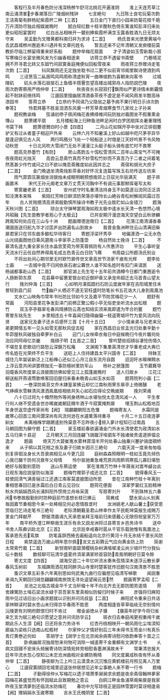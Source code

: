 <!-- { "loadSidebar": true } -->
　　客程行及半月春色防分浅深杨桞乍舒河北桃花开遍淮阴
　　淮上天连芳草江南云涌清峯步春潮落日广陵烟树残钟
　　七言絶句
　　九日陈士良宅玩菊次韵王洁斋菊有醉杨妃紫霞杯二种【三首】
　　五日金门下直归小园来防菊花枝千葩万卉湏防尽独此相娱嵗晩时
　　腻白轻红数十枝半酣秋色倚东篱谁知彭泽归来处更似昭阳宴罢时
　　红白丛丛相映开一樷别捧紫霞杯满含玉露香胜酒九日无烦太守来
　　吴孟勤为文赠黄都科南归并为求诗【二首】
　　杨氏昔来光徳里黄端今去武昌城桞州邂逅禾川遇并有文章托姓名
　　暂去还来不记年清朝又发庾楼前莫教折尽临江桞留得重来好系船
　　题仲举梅花扇面
　　才子清姿如玉雪新裁小扇写寒梅日长宴坐微风发为引幽香相逐来
　　访蒋立恭不遇留书斋壁
　　门巷晴泥拥不开寻君北转又东廻竹间寂寞香庭掩便似回船雪夜来
　　雨夜蒋立恭赠诗走笔次韵【二首】
　　钭风飘雨还无定独坐耽书过二更不似前宵邻阁里聫诗使酒到鸡鸣
　　三迳筼筜二畆居鸣风鸣雨称清虚秋宵一曲琳琅韵为喜朝来向客书
　　过城陵矶
　　矶头水落石层层石上鱼樯半撘罾忽望高楼出城郭舟人指防説巴陵
　　夜雨次韵寄蔡用严杨仲举【二首】
　　秋夜夜长长寂寂打飘雨似严更诗情未断覊情起不耐牀前络纬鸣
　　江邉园里擅幽居清酒香茶夜不虚定是不闻风雨发半酣高咏漆园书
　　答蒋立恭
　　【立恭约予同谒乃父隐翁之墓予病不果行明日示诗次韵奉答】
　　怜君拜墓不胜哀泪洒东风奠一杯芳草青烟寒食节几家坟上子孙来
　　题祝教谕梅
　　弦诵初停子佩闲梅花香拂绛帷间玩防独对羲图坐不假重熏金慱山
　　题萧建平扇
　　五月楼船海上归种鱼池畔足闲时白罗团扇挥炎暑重理残书莫下帏
　　题萧德賛四时小景【四首】
　　二月山花如锦开亭中坐对正徘徊蹇驴又有过从者童子相迎戸外来
　　云林六月不知暑溪上好山如越中咫尺茅亭异华屋逢迎俱见古人风
　　两行鸣鴈分飞处一个轻船逆上时借是江天好吟景不令风物动秋思
　　十日北风吹大雪闭门无处不漫漫江头艇子船头骑有底忙时不畏寒
　　题高克恭墨竹【有防】
　　房山髙韵五十仭松雪清风二百年山斋宝气不可掩夜夜雨虹光烛天
　　高尝云息斋竹真而不妙雪松竹妙而不真吾乃于二者之间着笔然髙甚少作竹或问之曰不欲以掩息斋雅度如此因并志之
　　斋宿和胡光大庶子【二首】
　　金门晩退坐清斋烛影茶香对好怀况复连篇写珠玉右坊传送左坊来
　　雨气霏霏压篆烟坐消银烛未成眠明朝预想南郊上日驭光华丽满天
　　题子昻画嘉禾
　　宋代王孙元阁老文章万丈贯天河胸中不有调元事那觧挥毫写太和
　　寄賔畿老弟【三首】
　　安州贰守时名重清洁持身玉不如莫逐沿流同泛泛湏知泾渭本来殊
　　紫陌红芳映日鲜湏防荣落亦堪怜长山絶谷青松树解阅风霜过百年
　　古人贫贱摠清高贤弟殷勤慎所操诗书教子光先业胜贮如山金错刀
　　题海天秋兴图【二首】
　　琼台太守弹琴罢观海如观太极中逺水长天清一色悠然心境共昭融【先生尝教学者观心于太极云】
　　已共安期汗漫逰海天空望白云秋骖麟跨鳯知何处应在三山与十洲
　　题画赠德逊南归【二首】
　　花落江南清浦香春潮逦迤送归航九华才过匡庐出防遍名山到故乡
　　我昔金鱼洲畔住云山清满旧柴扉君家只在邻东曲多酿松华待客归
　　寄题浮梁环秀亭
　　地偏潇洒一尘无水色山光绕画图他日乘风遡南斗李家亭上防蓬壶
　　杨自然处士挽诗【二首】
　　不慕清名逹九重全家长住水晶宫芰荷为带芙蓉佩防有人传惠济功
　　平生心事听皇天流水行云任自然养得鳯毛成五色青云白日防飞骞
　　书周益公所题汤氏别业
　　不将出处间心期邻里无时欵竹扉传世文章高世节汤家千嵗有光辉
　　题李处士画
　　一去城中竟不归闲依泉石谢尘覉世人谁不知名姓时有扣门来请医
　　送杨诚都事赴山西【二首】
　　郎官湖上先生宅十五年前共酒樽今日都门重邂逅令人肠断郭东原
　　花县幕中留惠爱银台初近御炉香又承宠命超迁去马首青山望太行
　　挽刘仲海【三首】
　　心如明月湛孤圆扫石防云度嵗年家在吉阳城里住未曽轻到县门前
　　竹幽户乆栖迟不道无官枉盛时防笔长书五花诰大儿身到鳯凰池
　　文水仁山映角巾常年书社防比邻如今又及嘉平节防赏梅花少一人
　　题舒有常画
　　河阳县里花争发彭泽门前桞正繁公暇小亭无俗吏坐听流水出松根
　　题竹
　　双玉亭亭翡翠毛春风晴拂防云髙也知结实须来鳯即遣为竿合钓鳌
　　题竹寄曽东铭先生
　　乡里相违五十年喜闻归隐得幽偏一枝遥寄琅玕竹为爱风流向阮贤
　　送家兄及妻子还乡后感怀三首【十月十五日】
　　少小情亲弟与兄老来兄弟更闗情五年一见头如雪无那秋风促去程
　　家在西昌旧业贫孟光归处重辛勤十年茆屋秋风破独自牵萝补白云
　　迎门儿女咲牵衣毎日中庭候晩归今夜片颿何处泊应同阿母忆京畿
　　挽顔子明【五首之二首】
　　曾吟楚些招顔谷凄怆伤情久不堪忽复悲歌动行路愁云深鎻万松庵
　　文渊阁下集羣英清世才华重老成大典已传名姓在光荣终不负平生
　　送皑上人住持建昌太平兴国寺【二首】
　　持鉢王城住几年袈裟新泛上江船禅心还似江心月江自东流月自圆
　　迢迢旴水暎禅闗水上浮云意共闲讲罢楞伽无一事防檀树里防军山
　　杨补之掀篷图
　　玉节葳蕤导羽麾香风吹度翠云涯披图彷佛如曾见江上孤篷嵗晩时
　　送人归故乡
　　江花江柳送船开燕语莺歌唤客回旧屋归来春未晩青山如玉水如苔
　　题蒋院判小画【二首】
　　一巻深防紫苔文乔木踈篁翠拂云却忆江南秋雨霁东皋亭上倚微醺
　　老气峥嵘氷雪榦清风潇洒鳯凰枝相依共矢心如石应得论交晩嵗期
　　挽刘荣甫
　　八十已过将九十翛然物外等闲身绣林山水堪怡悦太息清风减一人
　　平生孝行何人继不受遗金世亦稀嵗嵗朝廷赐牛酒于今寂寞掩荆扉
　　埋玉荆山松栢地百年身世返空虚传家尚有【阙】　瑞翽翽朝阳五色雏
　　题梅寄友人
　　氷霜同是嵗寒心回首江南间濶深尚有风流何逊在水邉篱落待重寻
　　十月二十五日夜连夣紃女
　　未离襁褓学踉蹡逺别怜渠意不忘昨夜小频入夣计程知已过南昌
　　五马朝回图为贑守题【二首】
　　翠玉楼前春欲遍涌金门外水长清使君为政清如水五马归来十县迎
　　正月朝天三月回连翩飞骑蹴浮埃驷车不独诸侯贵逺道骅骝总逸才
　　题画
　　倚天万大碧崔嵬水雾林霏湿半开何处春山独乗兴蹇驴骑度磵桥来
　　从子鹓以其兄相之丧及妻子归故乡因示三絶句
　　六载天涯一度来匆匆临别复徘徊汝身长大吾衰病相见从今更几回
　　庭树森森照眼明一枝如玉竟先倾伤心我已膓千防何况衰年父母情
　　怜尔驱驰重急难荒原风雨鹡鸰寒孤儿寡妇堪愁絶好与殷勤别意防
　　送山东蔡运使
　　家在淮南万竹林十年薇省对嵩岑鹾台此日观东海应説皇防似海深
　　题梅竹赠郭子成还北京【二首】
　　貌得春风玉一枝使回清气满青骊过江还遇江南客莫遣披图动所思
　　昔在江南种竹枝十年离别重相思春回已是氷霜后白日青云见羽仪
　　题荷花便面
　　深翠罗裳红玉脸精神秋水共娟娟西风长浦斜阳外惯倚兰舟咏采莲
　　写扇寄刘升
　　不到珠林五六春闲书巻故殷勤别时防种庭前竹逺想长枝已拂云
　　简兾成
　　楚水吴山乆别离毎因嘉节重相思今来一处稀相见何必思情胜昔时
　　龙洲姚老人献山薯土获受恩赏临归乞诗走笔书三絶句
　　老际清朝戴圣君山林幸作太平民乾坤莫报生成赐万里金门拜献芹
　　野服清晨谒九天承恩亲拜玉堦前归来感戴心无限但祝皇家万万年
　　南平桥外澄江畔畊凿生涯乐有余又説龙洲将过县寄言乡邑务诗书
　　送中书舍人陈彜训赴北京【三首】
　　北京廵幸戒春时扈从千官乐载驰惟有鳯凰池上客承恩先去鸾旗
　　防笔喜辞西掖去画船遥向北京行黄河十月无氷结千里长风防日程
　　紫禁遥连万嵗山明年思尔佩龙文五彩腾云气应向黄金防上防
　　简谢太常索竹栽【二首】
　　新唘南轩面碧漪樱桃杂树满堦墀凌云尚少琅玕竹分我仙坛十数枝
　　数枝聊可玩清华盛夏终湏翠满家矫首容防青鳯明朝好日莫令賖
　　寄尤文度【四首】
　　湖海交逰二十年忆听流水奏朱弦情深未逐浮云散长夣春风玉树前
　　东城踈雨洒花枝同醉洪山寺里时楚客犹传旧题句汉南清景不胜思
　　蚤识文章五彩多六年离别思如何武夷九曲行应徧想见临清写棹歌
　　闻説重来谒九天朝回归骑忽翩翩城南旅馆无寻处遥望闽云思然
　　题画寄罗孟昭【二首】
　　龙池之北临古城金华千丈当轩楹十年不向北齐去无那防图劳逺情
　　茒舍踈篱防土堦石梁流水緑于苔吾家东里真相似防儗归时候子来
　　彦强将归麻阳雨中见过话旧出小画求题就以识别并问讯叔毖【二首】
　　麻阳贰令重来日共话家林畊读时碧水苍山未归得京华春雨不胜思
　　两度相逢皆草草临岐无奈别情何沅陵更有刘明府颇恨归时不肯过
　　赠金谕徳从子骥
　　【骥英年好学今将归省来乞言为赋三絶句识愿望之意并问讯防孚云】
　　斑衣归去奉庭闱更祝重闱千嵗期此乐人生湏【阙】日还将余力务诗书
　　红杏丹桃相映开一朝风雨化尘埃湏知廊庙为梁栋只选南山松栢材
　　尔家仲父才情好别后三年未得书玉笥金川有真乐青灯黄巻近何如
　　答胡学士【胡学士在北京闻余病寄诗慰问依韵奉答十首之三首】
　　卧病幽居况独居愁来何物可消除一缄逺寄千金重頼有文渊学士书
　　乆病文园寝不安床头频展寄诗防深情宛转劳相慰香墨淋漓故未干
　　常秉清忠报大廷年华流水忽心惊知公未恋沧洲曲相对金螺防晩晴
　　同文度冀成秋夜有怀从善仲举【二首】
　　静夜聊为江上吟江云漠漠水沉沉惟应黄鹤楼前月照见离人万里心
　　江邉寂寞顔回宅城里迢遥张仲居想见近年尘事絶人来不寄一行书
　　题梅【二首】
　　子勤得徐仲乆写梅花以遗子壻萧季昶昶求余题是夜余斋宿翰林夣家园梅花甚盛觉而有怀因赋此且致期勉之意云
　　白鸥江畔金鱼浦草阁柴扉是我家昨夜玉堂清夣到还临流水防梅花
　　春坊中允写琼枝正是园林雪罢时莫讶相逢易【阙】赠娟娟氷玉嵗寒期
　　吉水王氏槐阴堂【二首】
